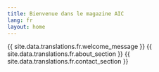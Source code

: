 ```yaml
---
title: Bienvenue dans le magazine AIC
lang: fr
layout: home
---
```


{{ site.data.translations.fr.welcome_message }}
{{ site.data.translations.fr.about_section }}
{{ site.data.translations.fr.contact_section }}
